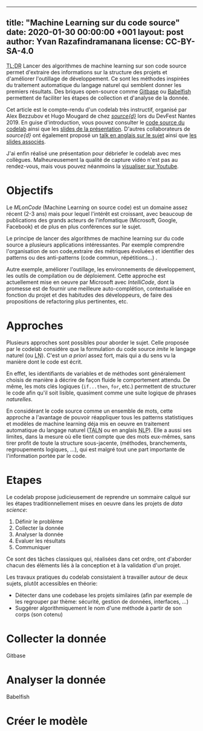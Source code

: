 

---
title: "Machine Learning sur du code source"
date: 2020-01-30 00:00:00 +001
layout: post
author: Yvan Razafindramanana
license: CC-BY-SA-4.0
---

<acronym title="En résumé... (Too long; Didn't Read)">TL;DR</acronym> 
Lancer des algorithmes de machine learning sur son code source permet 
d'extraire des informations sur la structure des projets et d'améliorer
l'outillage de développement. Ce sont les méthodes inspirées du 
traitement automatique du langage naturel qui semblent donner les 
premiers résultats. Des briques open-source comme 
[Gitbase](https://github.com/src-d/gitbase) ou 
[Babelfish](https://doc.bblf.sh/) permettent de faciliter les étapes
de collection et d'analyse de la donnée.

<!--more-->

Cet article est le compte-rendu d'un codelab très instructif, 
organisé par Alex Bezzubov et Hugo Mougard de chez 
[_source{d}_](https://sourced.tech/) lors du DevFest Nantes 2019.
En guise d'introduction, vous pouvez consulter le 
[code source du codelab](https://github.com/mloncode/devfest2019-workshop)
ainsi que les 
[slides de la présentation](https://docs.google.com/presentation/d/1vF0JMagmXXzn-h-OaJu6CsDt78oSQSg58YFJsBUaHxk/edit). D'autres collaborateurs de _source{d}_ ont également proposé un
[talk en anglais sur le sujet](https://www.youtube.com/watch?v=6NhQIaJfWXk)
ainsi que [les slides associés](https://egorbu.github.io/usedata_2019/).

J'ai enfin réalisé une présentation pour débriefer le codelab avec 
mes collègues. Malheureusement la qualité de capture vidéo n'est pas au 
rendez-vous, mais vous pouvez néanmoins la 
[visualiser sur Youtube](https://www.youtube.com/watch?v=0R7GIT4GPNk).

# Objectifs

Le _MLonCode_ (Machine Learning on source code) est un domaine assez récent 
(2-3 ans) mais pour lequel l'intérêt est croissant, avec beaucoup de publications
des grands acteurs de l'infomatique (Microsoft, Google, Facebook)
et de plus en plus conférences sur le sujet.

Le principe de lancer des algorithmes de machine learning sur du code source
a plusieurs applications intéressantes. Par exemple comprendre l'organisation de
son code,extraire des métriques évoluées et identifier des patterns ou 
des anti-patterns (code commun, répétitions...) .

Autre exemple, améliorer l'outillage, les environnements de développement,
les outils de compilation ou de déploiement. Cette approche est actuellement 
mise en oeuvre par Microsoft avec _IntelliCode_, dont la promesse est de fournir une
meilleure auto-complétion, contextualisée en fonction du projet et des habitudes
des développeurs, de faire des propositions de refactoring plus pertinentes, etc.

# Approches

Plusieurs approches sont possibles pour aborder le sujet. Celle proposée
par le codelab considère que la formulation du code source _imite_ 
le langage naturel (ou <acronym title="Langage Naturel">LN</acronym>). 
C'est un _a priori_ assez fort, mais qui a du sens vu la manière dont le
code est écrit.

En effet, les identifiants de variables et de méthodes sont 
généralement choisis de manière à décrire de façon fluide le
comportement attendu. De même, les mots clés logiques (`if...then`,
`for`, etc.) permettent de structurer le code afin qu'il soit lisible, 
quasiment comme une suite logique de phrases _naturelles_.

En considérant le code source comme un ensemble de mots, 
cette approche a l'avantage de pouvoir réappliquer tous les
patterns statistiques et modèles de machine learning
déja mis en oeuvre en traitement automatique du langage naturel
(<acronym  title="Traitement Automatique du Langage Naturel">TALN</acronym> 
ou en anglais <acronym title="Natural Language Processing">NLP</acronym>).
Elle a aussi ses limites, dans la mesure où elle tient compte que
des mots eux-mêmes, sans tirer profit de toute la structure
sous-jacente, (méthodes, branchements, regroupements logiques, ...),
qui est malgré tout une part importante de l'information portée par
le code.

# Etapes

Le codelab propose judicieusement de reprendre un sommaire calqué sur les étapes traditionnellement mises en oeuvre dans les projets de _data science_:

1. Définir le problème
2. Collecter la donnée
3. Analyser la donnée
4. Evaluer les résultats
5. Communiquer

Ce sont des tâches classiques qui, réalisées dans cet ordre, ont d'aborder chacun des éléments liés à la conception et à la validation d'un projet.

Les travaux pratiques du codelab consistaient à travailler autour de deux sujets, plutôt accessibles en théorie:
- Détecter dans une codebase les projets similaires (afin par exemple de les regrouper par thème: sécurité, gestion de données, interfaces, ...)
- Suggérer algorithmiquement le nom d'une méthode à partir de son corps (son cotenu)

# Collecter la donnée
Gitbase

# Analyser la donnée
Babelfish

# Créer le modèle
